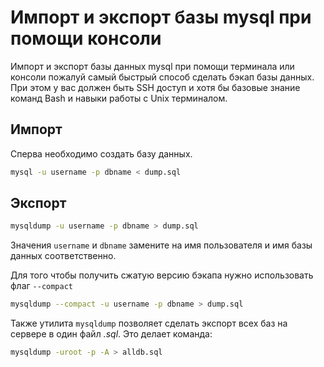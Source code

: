# Импорт и экспорт базы mysql при помощи консоли

Импорт и экспорт базы данных mysql при помощи терминала или консоли пожалуй самый быстрый способ сделать бэкап базы данных. При этом у вас должен быть SSH доступ и хотя бы базовые знание команд Bash и навыки работы с Unix терминалом.

## Импорт

Сперва необходимо создать базу данных.

```bash
mysql -u username -p dbname < dump.sql
```

## Экспорт

```bash
mysqldump -u username -p dbname > dump.sql
```

Значения `username` и `dbname` замените на имя пользователя и имя базы данных соответственно.

Для того чтобы получить сжатую версию бэкапа нужно использовать флаг `--compact`

```bash
mysqldump --compact -u username -p dbname > dump.sql
```

Также утилита `mysqldump` позволяет сделать экспорт всех баз на сервере в один файл *.sql*. Это делает команда:

```bash
mysqldump -uroot -p -A > alldb.sql
```